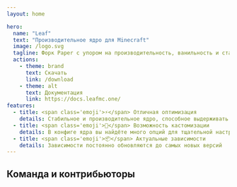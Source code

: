 ```yaml
---
layout: home

hero:
  name: "Leaf"
  text: "Производительное ядро для Minecraft"
  image: /logo.svg
  tagline: Форк Paper с упором на производительность, ванильность и стабильность
  actions:
    - theme: brand
      text: Скачать
      link: /download
    - theme: alt
      text: Документация
      link: https://docs.leafmc.one/
features:
  - title: <span class='emoji'>⚡</span> Отличная оптимизация
    details: Стабильное и производительное ядро, способное выдерживать большое количество игроков
  - title: <span class='emoji'>🧬</span> Возможность кастомизации
    details: В конфиге ядра вы найдёте много опций для тщательной настройки каждого аспекта работы сервера
  - title: <span class='emoji'>📦</span> Актуальные зависимости
    details: Зависимости постоянно обновляются до самых новых версий
---
```


<script setup>
import Contributors from '../Contributors.vue'
</script>

## Команда и контрибьюторы

<Suspense>
    <Contributors lang="ru" />
</Suspense>